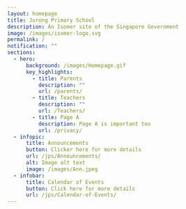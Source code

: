 ```yaml
---
layout: homepage
title: Jurong Primary School
description: An Isomer site of the Singapore Government
image: /images/isomer-logo.svg
permalink: /
notification: ""
sections:
  - hero:
      background: /images/Homepage.gif
      key_highlights:
        - title: Parents
          description: ""
          url: /parents/
        - title: Teachers
          description: ""
          url: /Teachers/
        - title: Page A
          description: Page A is important too
          url: /privacy/
  - infopic:
      title: Announcements
      button: Clicker here for more details
      url: /jps/Announcements/
      alt: Image alt text
      image: /images/Ann.jpeg
  - infobar:
      title: Calendar of Events
      button: Click here for more details
      url: /jps/Calendar-of-Events/
---
```

